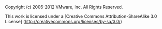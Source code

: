 Copyright (c) 2006-2012 VMware, Inc. All Rights Reserved.

This work is licensed under a [Creative Commons Attribution-ShareAlike 3.0
License] (http://creativecommons.org/licenses/by-sa/3.0/)